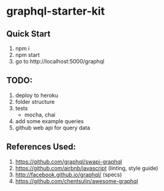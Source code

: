 # graphql-starter-kit

## Quick Start

1. npm i
2. npm start
3. go to http://localhost:5000/graphql

## TODO:
1. deploy to heroku
2. folder structure
3. tests
   - mocha, chai
4. add some example queries
5. github web api for query data


## References Used:
1. https://github.com/graphql/swapi-graphql
2. https://github.com/airbnb/javascript (linting, style guide)
3. http://facebook.github.io/graphql/ (specs)
4. https://github.com/chentsulin/awesome-graphql
